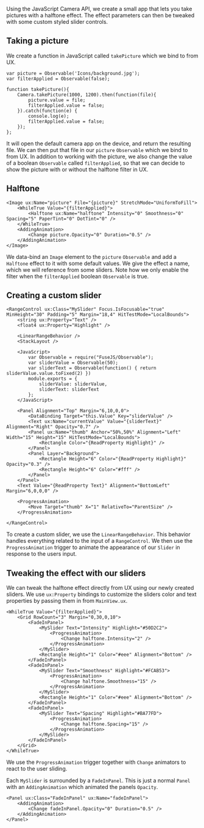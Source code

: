 Using the JavaScript Camera API, we create a small app that lets you take pictures with a halftone effect. The effect parameters can then be tweaked with some custom styled slider controls.

## Taking a picture

We create a function in JavaScript called `takePicture` which we bind to from UX.

<!-- snippet-begin:code/MainView.js:TakePicture -->

```
var picture = Observable('Icons/background.jpg');
var filterApplied = Observable(false);

function takePicture(){
    Camera.takePicture(1000, 1200).then(function(file){
        picture.value = file;
        filterApplied.value = false;
    }).catch(function(e) {
        console.log(e);
        filterApplied.value = false;
    });
};
```

<!-- snippet-end -->

It will open the default camera app on the device, and return the resulting file. We can then put that file in our `picture` `Observable` which we bind to from UX.
In addition to working with the picture, we also change the value of a boolean `Observable` called `filterApplied`, so that we can decide to show the picture with or without the halftone filter in UX.

## Halftone

<!-- snippet-begin:code/MainView.ux:HalftoneEffect -->

```
<Image ux:Name="picture" File="{picture}" StretchMode="UniformToFill">
    <WhileTrue Value="{filterApplied}">
        <Halftone ux:Name="halftone" Intensity="0" Smoothness="0" Spacing="5" PaperTint="0" DotTint="0" />
    </WhileTrue>
    <AddingAnimation>
        <Change picture.Opacity="0" Duration="0.5" />
    </AddingAnimation>
</Image>
```

<!-- snippet-end -->

We data-bind an `Image` element to the `picture` `Observable` and add a `Halftone` effect to it with some default values.
We give the effect a name, which we will reference from some sliders. Note how we only enable the filter when the `filterApplied` boolean `Observable` is true.

## Creating a custom slider

<!-- snippet-begin:code/MySlider.ux:CustomSlider -->

```
<RangeControl ux:Class="MySlider" Focus.IsFocusable="true" MinHeight="30" Padding="5" Margin="18,4" HitTestMode="LocalBounds">
    <string ux:Property="Text" />
    <float4 ux:Property="Highlight" />

    <LinearRangeBehavior />
    <StackLayout />

    <JavaScript>
        var Observable = require("FuseJS/Observable");
        var sliderValue = Observable(50);
        var sliderText = Observable(function() { return sliderValue.value.toFixed(2) })
        module.exports = {
            sliderValue: sliderValue,
            sliderText: sliderText
        };
    </JavaScript>

    <Panel Alignment="Top" Margin="6,10,0,0">
        <DataBinding Target="this.Value" Key="sliderValue" />
        <Text ux:Name="currentValue" Value="{sliderText}" Alignment="Right" Opacity="0.7" />
        <Panel ux:Name="thumb" Anchor="50%,50%" Alignment="Left" Width="15" Height="15" HitTestMode="LocalBounds">
            <Rectangle Color="{ReadProperty Highlight}" />
        </Panel>
        <Panel Layer="Background">
            <Rectangle Height="6" Color="{ReadProperty Highlight}" Opacity="0.3" />
            <Rectangle Height="6" Color="#fff" />
        </Panel>
    </Panel>
    <Text Value="{ReadProperty Text}" Alignment="BottomLeft" Margin="6,0,0,0" />

    <ProgressAnimation>
        <Move Target="thumb" X="1" RelativeTo="ParentSize" />
    </ProgressAnimation>

</RangeControl>
```

<!-- snippet-end -->

To create a custom slider, we use the `LinearRangeBehavior`. This behavior handles everything related to the input of a `RangeControl`.
We then use the `ProgressAnimation` trigger to animate the appearance of our `Slider` in response to the users input.


## Tweaking the effect with our sliders

We can tweak the halftone effect directly from UX using our newly created sliders. We use `ux:Property` bindings to customize the sliders color and text properties by passing them in from `MainView.ux`.

<!-- snippet-begin:code/MainView.ux:TweakingWithSliders -->

```
<WhileTrue Value="{filterApplied}">
    <Grid RowCount="3" Margin="0,30,0,10">
        <FadeInPanel>
            <MySlider Text="Intensity" Highlight="#50D2C2">
                <ProgressAnimation>
                    <Change halftone.Intensity="2" />
                </ProgressAnimation>
            </MySlider>
            <Rectangle Height="1" Color="#eee" Alignment="Bottom" />
        </FadeInPanel>
        <FadeInPanel>
            <MySlider Text="Smoothness" Highlight="#FCAB53">
                <ProgressAnimation>
                    <Change halftone.Smoothness="15" />
                </ProgressAnimation>
            </MySlider>
            <Rectangle Height="1" Color="#eee" Alignment="Bottom" />
        </FadeInPanel>
        <FadeInPanel>
            <MySlider Text="Spacing" Highlight="#BA77FD">
                <ProgressAnimation>
                    <Change halftone.Spacing="15" />
                </ProgressAnimation>
            </MySlider>
        </FadeInPanel>
    </Grid>
</WhileTrue>
```

<!-- snippet-end -->

We use the `ProgressAnimation` trigger together with `Change` animators to react to the user sliding.

Each `MySlider` is surrounded by a `FadeInPanel`. This is just a normal `Panel` with an `AddingAnimation` which animated the panels `Opacity`.

<!-- snippet-begin:code/MainView.ux:FadeInPanel -->

```
<Panel ux:Class="FadeInPanel" ux:Name="fadeInPanel">
    <AddingAnimation>
        <Change fadeInPanel.Opacity="0" Duration="0.5" />
    </AddingAnimation>
</Panel>
```

<!-- snippet-end -->
